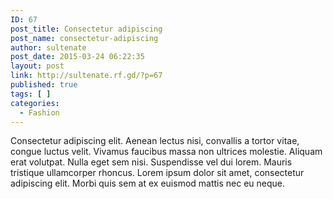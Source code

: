 ```yaml
---
ID: 67
post_title: Consectetur adipiscing
post_name: consectetur-adipiscing
author: sultenate
post_date: 2015-03-24 06:22:35
layout: post
link: http://sultenate.rf.gd/?p=67
published: true
tags: [ ]
categories:
  - Fashion
---
```

Consectetur adipiscing elit. Aenean lectus nisi, convallis a tortor vitae, congue luctus velit. Vivamus faucibus massa non ultrices molestie. Aliquam erat volutpat. Nulla eget sem nisi. Suspendisse vel dui lorem. Mauris tristique ullamcorper rhoncus. Lorem ipsum dolor sit amet, consectetur adipiscing elit. Morbi quis sem at ex euismod mattis nec eu neque.